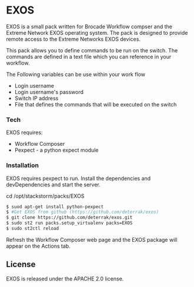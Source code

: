 # EXOS

EXOS is a small pack written for Brocade Workflow compser and the Extreme Network EXOS operating system. The pack is designed to provide remote access to the Extreme Networks EXOS devices.

This pack allows you to define commands to be run on the switch. The commands are defined in a text file which you can reference in your workflow.

The Following variables can be use within your work flow
  - Login username
  - Login username's password
  - Switch IP address
  - File that defines the commands that will be executed on the switch

### Tech
EXOS requires:
* Workflow Composer
* Pexpect - a python expect module

### Installation

EXOS requires pexpect to run.
Install the dependencies and devDependencies and start the server.


cd /opt/stackstorm/packs/EXOS

```sh
$ suod apt-get install python-pexpect
$ #Get EXOS from github (https://github.com/deterrak/exos)
$ git clone https://github.com/deterrak/exos.git
$ sudo st2 run packs.setup_virtualenv packs=EXOS
$ sudo st2ctl reload
```
Refresh the Workflow Composer web page and the EXOS package will appear on the Actions tab.

License
----
EXOS is released under the APACHE 2.0 license.
